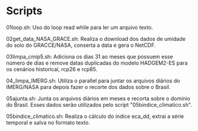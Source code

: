 # Scripts

01loop.sh: Uso do loop read while para ler um arquivo texto.

02get_data_NASA_GRACE.sh: Realiza o download dos dados de umidade do solo do GRACCE/NASA, conserta a data e gera o NetCDF.

03limpa_cmip5.sh: Adiciona os dias 31 ao meses que possuem esse número de dias e remove datas duplicadas do modelo HADGEM2-ES para os cenários historical, rcp26 e rcp85.

04_limpa_IMERG.sh: Utiliza o parallel para juntar os arquivos diários do IMERG/NASA para depois fazer o recorte dos dados sobre o Brasil.

05ajunta.sh: Junta os arquivos diários em meses e recorta sobre o domínio do Brasil. Esses dados serão utilizados pelo script "05bindice_climatico.sh".

05bindice_climatico.sh: Realiza o cálculo do índice eca_dd, extrai a série temporal e salva no formato texto.

